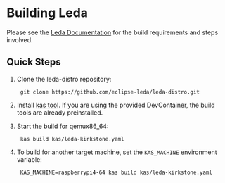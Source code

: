# Building Leda

Please see the [Leda Documentation](https://eclipse-leda.github.io/leda/docs/build/) for the build requirements and steps involved.

## Quick Steps

1. Clone the leda-distro repository:

        git clone https://github.com/eclipse-leda/leda-distro.git

2. Install [kas tool](https://kas.readthedocs.io/en/latest/userguide.html#dependencies-installation). If you are using the provided DevContainer, the build tools are already preinstalled.

3. Start the build for qemux86_64:

        kas build kas/leda-kirkstone.yaml

4. To build for another target machine, set the `KAS_MACHINE` environment variable:

        KAS_MACHINE=raspberrypi4-64 kas build kas/leda-kirkstone.yaml

